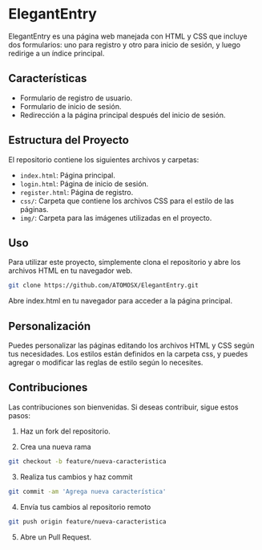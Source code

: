 # ElegantEntry

ElegantEntry es una página web manejada con HTML y CSS que incluye dos formularios: uno para registro y otro para inicio de sesión, y luego redirige a un índice principal.

## Características

- Formulario de registro de usuario.
- Formulario de inicio de sesión.
- Redirección a la página principal después del inicio de sesión.

## Estructura del Proyecto

El repositorio contiene los siguientes archivos y carpetas:

- `index.html`: Página principal.
- `login.html`: Página de inicio de sesión.
- `register.html`: Página de registro.
- `css/`: Carpeta que contiene los archivos CSS para el estilo de las páginas.
- `img/`: Carpeta para las imágenes utilizadas en el proyecto.

## Uso

Para utilizar este proyecto, simplemente clona el repositorio y abre los archivos HTML en tu navegador web.

```bash
git clone https://github.com/ATOMOSX/ElegantEntry.git
```

Abre index.html en tu navegador para acceder a la página principal.

## Personalización
Puedes personalizar las páginas editando los archivos HTML y CSS según tus necesidades. Los estilos están definidos en la carpeta css, y puedes agregar o modificar las reglas de estilo según lo necesites.

## Contribuciones
Las contribuciones son bienvenidas. Si deseas contribuir, sigue estos pasos:

1. Haz un fork del repositorio.

2. Crea una nueva rama 

```bash
git checkout -b feature/nueva-caracteristica
```

3. Realiza tus cambios y haz commit

```bash
git commit -am 'Agrega nueva característica'
```

4. Envía tus cambios al repositorio remoto 

```bash
git push origin feature/nueva-caracteristica
```

5. Abre un Pull Request.
